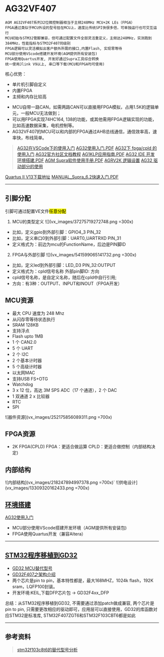 # AG32VF407

	AGM AG32VF407系列32位微控制器相当于主频248MHz MCU+2K LEs（FPGA）
	FPGA通过类似于MCU外设的型号挂在MCU上，速度比传统SPI快很多倍，可单独运行也可交互运行
	MCU初始与STM32管脚兼容，但可通过配置文件全部灵活重定义，主频达248MHz，实测跑到384MHz，性能指标与STM32F407同级别
	FPGA逻辑可以灵活模拟出客户额外所需的接口,内置Flash, 实现零等待
	MCU部分使用VScode搭建开发环境(AGM提供所有安装包)
	FPGA使用Quartus开发, 开发好通过Supra工具综合转换
	统一使用Jlink V9以上, 串口等下载(MCU和FPGA均可使用)

核心优势：
* 单片机引脚自定义
* 内置FPGA
* 主频和内存比较高

- MCU自带一路CAN，如需两路CAN可以直接用FPGA模拟，占用1.5K的逻辑单元，一般MCU无法做到；
- 可以用FPGA实现74HC164, 138的功能，或其他需用FPGA逻辑实现的功能，比如高速数据采集，电机控制等。
- AG32VF407的MCU可以和内部的FPGA通过AHB总线通信，通信效率高，速率快，布线简单。

> [AG32在VSCode下的使用入门](https://www.agmcn.com/product/2057.html)
> [AG32使用入门.PDF](https://aimg8.dlssyht.cn/u/2213600/ueditor/file/1107/2213600/1689757512733197.pdf)
> [AG32下 fpga/cpld 的使用入门](http://www.tcx-micro.com/doc_26893761.html)
> [AG32官方社区文档教程](https://www.agmcn.com/biancheng)
> [AG1KLP应用指南.PDF](https://aimg8.dlssyht.cn/u/2213600/ueditor/file/1107/2213600/1670157456599703.pdf)
> [AG32 IDE 开发环境搭建.PDF](https://aimg8.dlssyht.cn/u/2213600/ueditor/file/1107/2213600/1683102940943628.pdf)
> [AGM Supra软件使用手册.PDF](https://aimg8.dlssyht.cn/u/2213600/ueditor/file/1107/2213600/1670758394239885.pdf)
> [AGRV2K 逻辑设置](https://aimg8.dlssyht.cn/u/2213600/ueditor/file/1107/2213600/1670755679869624.pdf)
> [AG32 驱动部分的使用](https://aimg8.dlssyht.cn/u/2213600/ueditor/file/1107/2213600/1683895909500286.pdf)

[Quartus II V13下载地址](https://blog.csdn.net/luoganttcc/article/details/128127499%0A)
[MANUAL_Supra_6.2快速入门.PDF](http://www.hizyuan.com/DownLoad/26132.html)

---

## 引脚分配
引脚可通过配置VE文件<mark>任意分配</mark>
1. MCU的类型定义
![](vx_images/37275719272748.png =300x)
* 比如，定义gpio到外部引脚：GPIO4_3 PIN_32
* 比如，定义串口0到外部引脚：UART0_UARTRXD PIN_31
* 定义格式为：前边为mcu的FunctionName，后边是PIN脚ID
2. FPGA与外部引脚
![](vx_images/541599065141732.png =300x)
* 比如，定义led到外部引脚：LED_D3 PIN_32:OUTPUT
* 定义格式为：cpld信号名称 外部pin脚ID: 方向
* cpld信号名称，是自定义名称，随后在cpld中自行引用;
* 方向：有3种：OUTPUT、INPUT和INOUT（FPGA开发）

## MCU资源
* 最大 CPU 速度为 248 Mhz
* 从闪存零等待状态执行
* SRAM 128KB
* 支持浮点
* Flash upto 1MB
* 1 个 CAN2.0
* 5 个 UART
* 2 个 I2C
* 2 个基本计时器
* 5 个高级计时器
* 以太网MAC
* 支持USB FS+OTG
* Watchdog
* 3 x 12 位，高达 3M SPS ADC（17 个通道），2 个 DAC
* 1 双通道 2 x 比较器
* RTC
* SPI


![器件资源](vx_images/252175856089311.png =700x)



## FPGA资源
* 2K FPGA(CPLD)
	FPGA：更适合做运算
	CPLD：更适合做控制（内部结构决定)
	
## 内部结构
![内部结构](vx_images/218247894997378.png =700x)`
![供电设计](vx_images/13309320162433.png =700x)




## [环境搭建](https://blog.csdn.net/HIZYUAN/article/details/131022972)
[AG32使用入门](http://bbs.eeworld.com.cn/data/attachment/elecplay/upload/file/20230620/1687221901394686.pdf)
- MCU部分使用VScode搭建开发环境（AGM提供所有安装包)
- FPGA使用Quartus开发（兼容Altera）

---
## [STM32程序移植到GD32](https://blog.csdn.net/freemote/article/details/119815607)

- [GD32 MCU替代型号](https://zhuanlan.zhihu.com/p/657471768)
- [GD32F407之架构介绍](https://blog.csdn.net/NC_NE/article/details/105982212)
- 两个芯片是pin to pin，基本特性都是，最大168MHZ，1024k flash，192K sram，LQFP100封装。
- 开发环境:KEIL,下载DFP芯片包 -> GD32F4xx_DFP

总结：从STM32程序移植到GD32, 不需要通过添加patch做成兼容, 两个芯片是pin to pin, 只需要更改相应的驱动即可，应用层可以直接使用，GD32的库函数对应STM32是标准库, STM32F407ZGT6和STM32F103CBT6都是如此



---
## 参考资料
> [stm32f103c8t6的替代型号分析](https://bbs.eeworld.com.cn/thread-1159773-1-1.html)